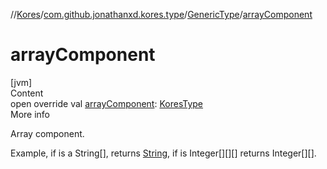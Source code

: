 //[Kores](../../index.md)/[com.github.jonathanxd.kores.type](../index.md)/[GenericType](index.md)/[arrayComponent](array-component.md)



# arrayComponent  
[jvm]  
Content  
open override val [arrayComponent](array-component.md): [KoresType](../-kores-type/index.md)  
More info  


Array component.



Example, if is a String[], returns [String](https://kotlinlang.org/api/latest/jvm/stdlib/kotlin/-string/index.html), if is Integer[][][] returns Integer[][].

  



